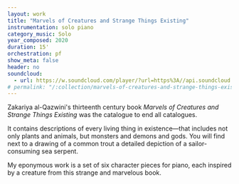 ```yaml
---
layout: work
title: "Marvels of Creatures and Strange Things Existing"
instrumentation: solo piano
category_music: Solo
year_composed: 2020
duration: 15'
orchestration: pf
show_meta: false
header: no
soundcloud:
  - url: https://w.soundcloud.com/player/?url=https%3A//api.soundcloud.com/tracks/777375535&color=%23ff5500&auto_play=false&hide_related=false&show_comments=true&show_user=true&show_reposts=false&show_teaser=true&visual=true"
# permalink: "/:collection/marvels-of-creatures-and-strange-things-existing/"
---
```


<p class="teaser">Zakariya al-Qazwini's thirteenth century book <i>Marvels of Creatures and Strange Things Existing</i> was the catalogue to end all catalogues.</p>

It contains descriptions of every living thing in existence—that includes not only plants and animals, but monsters and demons and gods. You will find next to a drawing of a common trout a detailed depiction of a sailor-consuming sea serpent.

My eponymous work is a set of six character pieces for piano, each inspired by a creature from this strange and marvelous book.
